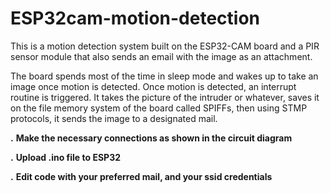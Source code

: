 # ESP32cam-motion-detection
This is a motion detection system built on the ESP32-CAM board and a PIR sensor module that also sends an email with the image as an attachment. 

The board spends most of the time in sleep mode and wakes up to take an image once motion is detected. Once motion is detected, an interrupt routine is triggered. It takes the picture of the intruder or whatever, saves it on the file memory system of the board called SPIFFs, then using STMP protocols, it sends the image to a designated mail.

**.** **Make the necessary connections as shown in the circuit diagram**


**.** **Upload .ino file to ESP32**

**.** **Edit code with your preferred mail, and your ssid credentials**

